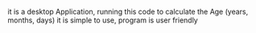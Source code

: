 it is a desktop Application, running this code to calculate the Age (years, months, days)
it is simple to use, program is user friendly 

